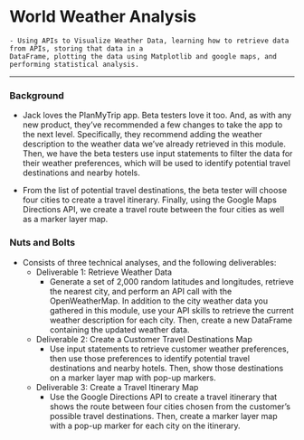 # World Weather Analysis 
	- Using APIs to Visualize Weather Data, learning how to retrieve data from APIs, storing that data in a 
	DataFrame, plotting the data using Matplotlib and google maps, and performing statistical analysis. 
--- 
### Background
- Jack loves the PlanMyTrip app. Beta testers love it too. And, as with any new product, they’ve recommended a few changes to take the app to the next level. Specifically, they recommend adding the weather description to the weather data we’ve already retrieved in this module. Then, we have the beta testers use input statements to filter the data for their weather preferences, which will be used to identify potential travel destinations and nearby hotels. 

- From the list of potential travel destinations, the beta tester will choose four cities to create a travel itinerary. Finally, using the Google Maps Directions API, we create a travel route between the four cities as well as a marker layer map.

### Nuts and Bolts
- Consists of three technical analyses, and the following deliverables:
	- Deliverable 1: Retrieve Weather Data
		- Generate a set of 2,000 random latitudes and longitudes, retrieve the nearest city, and perform an API call with the OpenWeatherMap. In addition to the city  weather data you gathered in this module, use your API skills to retrieve the current weather description for each city. Then, create a new DataFrame containing the updated weather data.
	- Deliverable 2: Create a Customer Travel Destinations Map
		- Use input statements to retrieve customer weather preferences, then use those preferences to identify potential travel destinations and nearby hotels. Then, show those destinations on a marker layer map with pop-up markers.
	- Deliverable 3: Create a Travel Itinerary Map
		- Use the Google Directions API to create a travel itinerary that shows the route between four cities chosen from the customer’s possible travel destinations. Then, create a marker layer map with a pop-up marker for each city on the itinerary.
